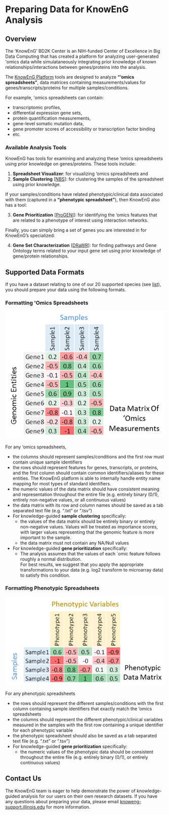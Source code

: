 # Preparing Data for KnowEnG Analysis

## Overview
The ‘KnowEnG’ BD2K Center is an NIH-funded Center of Excellence in Big Data Computing that has 
created a platform for analyzing user-generated 'omics data while simulataneously integrating 
prior knowledge of known relationships/interactions between genes/proteins into the analysis.  

The [KnowEnG Platform](https://knoweng.org/analyze/) tools are designed to analyze 
**“‘omics spreadsheets”**, data matrices containing measurements/values for 
genes/transcripts/proteins for multiple samples/conditions.  

For example, 'omics spreadsheets can contain:
- transcriptomic profiles, 
- differential expression gene sets, 
- protein quantification measurements,
- gene-level somatic mutation data,
- gene promoter scores of accessibility or transcription factor binding
- etc.

### Available Analysis Tools
KnowEnG has tools for examining and analyzing these ‘omics spreadsheets using prior knowledge on 
genes/proteins. These tools include:

1. **Spreadsheet Visualizer**: for visualizing ‘omics spreadsheets and 
2. **Sample Clustering** [[NBS](https://www.nature.com/articles/nmeth.2651)]: for clustering the samples 
of the spreadsheet using prior knowledge.  

If your samples/conditions have related phenotypic/clinical data associated with them 
(captured in a **“phenotypic spreadsheet”**), then KnowEnG also has a tool:  

3. **Gene Prioritization** [[ProGENI](https://www.ncbi.nlm.nih.gov/pubmed/28800781)]: for identifying the 
‘omics features that are related to a phenotype of interest using interaction networks.

Finally, you can simply bring a set of genes you are interested in for KnowEnG’s specialized: 

4. **Gene Set Characterization** [[DRaWR](https://www.ncbi.nlm.nih.gov/pubmed/27153592)]: for finding pathways and Gene Ontology terms related to your input 
gene set using prior knowledge of gene/protein relationships.

## Supported Data Formats
If you have a dataset relating to one of our 20 supported species (see [list](https://knoweng.org/kn-data-references/#kn_contents_by_species)), 
you should prepare your data using the following formats.

### Formatting 'Omics Spreadsheets
![Omics Spreadsheet Example](https://github.com/KnowEnG/quickstart-demos/raw/master/pipeline_readmes/images/genomic_spreadsheet_sample.PNG "Omics Spreadsheet Example")

For any ‘omics spreadsheets, 
- the columns should represent samples/conditions and the first row must contain unique sample identifiers
- the rows should represent features for genes, transcripts, or proteins, and the first column should 
contain common identifiers/aliases for these entities.  The KnowEnG platform is able to internally 
handle entity name mapping for most types of standard identifiers.
- the numeric values of the data matrix should have consistent meaning and representation throughout 
the entire file (e.g. entirely binary (0/1), entirely non-negative values, or all continuous values) 
- the data matrix with its row and column names should be saved as a tab separated text file (e.g. “.txt” or “.tsv”) 
- For knowledge-guided **sample clustering** specifically:
  + the values of the data matrix should be entirely binary or entirely non-negative values.  Values will 
  be treated as importance scores, with larger values representing that the genomic feature is more important 
  to the sample. 
  + the data matrix must not contain any NA/Null values
- For knowledge-guided **gene prioritization** specifically:
  + The analysis assumes that the values of each `omic feature follows roughly a normal distribution.  
  For best results, we suggest that you apply the appropriate transformations to your data (e.g. log2 
  transform to microarray data) to satisfy this condition.

### Formatting Phenotypic Spreadsheets
![Phenotype Spreadsheet Example](https://github.com/KnowEnG/quickstart-demos/raw/master/pipeline_readmes/images/phenotype_spreadsheet_example.PNG "Phenotype Spreadsheet Example")

For any phenotypic spreadsheets
- the rows should represent the different samples/conditions with the first column containing sample 
identifiers that exactly match the ‘omics spreadsheets
- the columns should represent the different phenotypic/clinical variables measured in the samples 
with the first row containing a unique identifier for each phenotypic variable
- the phenotypic spreadsheet should also be saved as a tab separated text file (e.g. “.txt” or “.tsv”) 
- For knowledge-guided **gene prioritization** specifically:
  + the numeric values of the phenotypic data should be consistent throughout the entire file (e.g. 
  entirely binary (0/1), or entirely continuous values) 
	
## Contact Us
The KnowEnG team is eager to help demonstrate the power of knowledge-guided analysis for our users on their own 
research datasets. If you have any questions about preparing your data, please email 
[knoweng-support.illinois.edu](mailto:knoweng-support.illinois.edu) for more information. 
